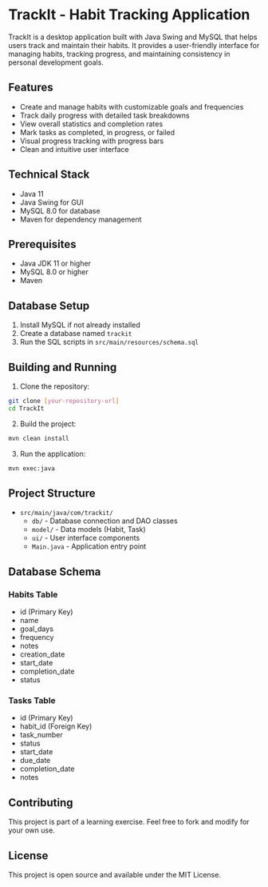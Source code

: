 # TrackIt - Habit Tracking Application

TrackIt is a desktop application built with Java Swing and MySQL that helps users track and maintain their habits. It provides a user-friendly interface for managing habits, tracking progress, and maintaining consistency in personal development goals.

## Features

- Create and manage habits with customizable goals and frequencies
- Track daily progress with detailed task breakdowns
- View overall statistics and completion rates
- Mark tasks as completed, in progress, or failed
- Visual progress tracking with progress bars
- Clean and intuitive user interface

## Technical Stack

- Java 11
- Java Swing for GUI
- MySQL 8.0 for database
- Maven for dependency management

## Prerequisites

- Java JDK 11 or higher
- MySQL 8.0 or higher
- Maven

## Database Setup

1. Install MySQL if not already installed
2. Create a database named `trackit`
3. Run the SQL scripts in `src/main/resources/schema.sql`

## Building and Running

1. Clone the repository:
```bash
git clone [your-repository-url]
cd TrackIt
```

2. Build the project:
```bash
mvn clean install
```

3. Run the application:
```bash
mvn exec:java
```

## Project Structure

- `src/main/java/com/trackit/`
  - `db/` - Database connection and DAO classes
  - `model/` - Data models (Habit, Task)
  - `ui/` - User interface components
  - `Main.java` - Application entry point

## Database Schema

### Habits Table
- id (Primary Key)
- name
- goal_days
- frequency
- notes
- creation_date
- start_date
- completion_date
- status

### Tasks Table
- id (Primary Key)
- habit_id (Foreign Key)
- task_number
- status
- start_date
- due_date
- completion_date
- notes

## Contributing

This project is part of a learning exercise. Feel free to fork and modify for your own use.

## License

This project is open source and available under the MIT License. 